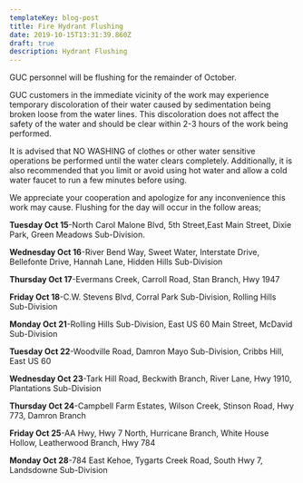 ```yaml
---
templateKey: blog-post
title: Fire Hydrant Flushing
date: 2019-10-15T13:31:39.860Z
draft: true
description: Hydrant Flushing
---
```

GUC personnel will be flushing for the remainder of October. 

GUC customers in the immediate vicinity of the work may experience temporary discoloration of their water caused by sedimentation being broken loose from the water lines. This discoloration does not affect the safety of the water and should be clear within 2-3 hours of the work being performed.

It is advised that NO WASHING of clothes or other water sensitive operations be performed until the water clears completely.  Additionally, it is also recommended that you limit or avoid using hot water and allow a cold water faucet to run a few minutes before using.

We appreciate your cooperation and apologize for any inconvenience this work may cause.  Flushing for the day will occur in the follow areas;

**Tuesday Oct 15**-North Carol Malone Blvd, 5th Street,East Main Street, Dixie Park, Green Meadows Sub-Division.

**Wednesday Oct 16**-River Bend Way, Sweet Water, Interstate Drive, Bellefonte Drive, Hannah Lane, Hidden Hills Sub-Division

**Thursday Oct 17**-Evermans Creek, Carroll Road, Stan Branch, Hwy 1947

**Friday Oct 18**-C.W. Stevens Blvd, Corral Park Sub-Division, Rolling Hills Sub-Division

**Monday Oct 21**-Rolling Hills Sub-Division, East US 60 Main Street, McDavid Sub-Division

**Tuesday Oct 22**-Woodville Road, Damron Mayo Sub-Division, Cribbs Hill, East US 60

**Wednesday Oct 23**-Tark Hill Road, Beckwith Branch, River Lane, Hwy 1910, Plantations Sub-Division

**Thursday Oct 24**-Campbell Farm Estates, Wilson Creek, Stinson Road, Hwy 773, Damron Branch

**Friday Oct 25**-AA Hwy, Hwy 7 North, Hurricane Branch, White House Hollow, Leatherwood Branch, Hwy 784

**Monday Oct 28**-784 East Kehoe, Tygarts Creek Road, South Hwy 7, Landsdowne Sub-Division
